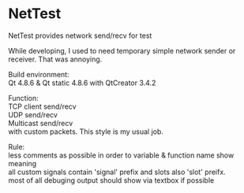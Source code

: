 # NetTest
NetTest provides network send/recv for test

While developing, I used to need temporary simple network sender or receiver. That was annoying.

Build environment:<br>
Qt 4.8.6 & Qt static 4.8.6 with QtCreator 3.4.2

Function:<br>
TCP client send/recv<br>
UDP send/recv<br>
Multicast send/recv<br>
with custom packets. This style is my usual job.

Rule:<br>
less comments as possible in order to variable & function name show meaning<br>
all custom signals contain 'signal' prefix and slots also 'slot' preifx.<br>
most of all debuging output should show via textbox if possible<br>
